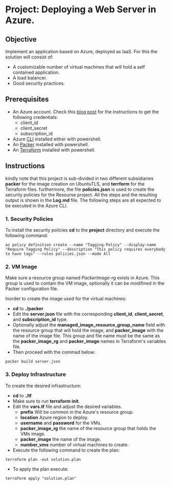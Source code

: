  # Project: Deploying a Web Server in Azure.

## Objective

Implement an application based on Azure, deployed as IaaS. For this the solution will consist of:

- A customizable number of virtual machines that will hold a self contained application.
- A load balancer.
- Good security practices.

## Prerequisites

- An Azure account. Check this [blog post](https://www.inkoop.io/blog/how-to-get-azure-api-credentials/) for the instructions to get the following credentials:
  - client_id
  - client_secret
  - subscription_id
- Azure [CLI](https://docs.microsoft.com/en-us/cli/azure/) installed either with powershell.
- An [Packer](https://www.packer.io) installed with powershell.
- An [Terraform](https://www.terraform.io) installed  with powershell.

## Instructions

kindly note that this project is sub-divided in two different subsidiaries **packer** for the image creation on UbuntuTLS, and **terrform** for the Terraform files. furthermore, the file **policies.json** is used to create the security policies for the Resourse project.
All the steps and the resulting output is shown in the **Log.md** file.
The following steps are all expected to be executed in the Azure CLI.

### 1. Security Policies

To install the security policies **cd** to the **project** directory and execute the following command:

```
az policy definition create --name "Tagging-Policy" --display-name "Require Tagging Policy" --description "This policy requires everybody to have tags" --rules policies.json --mode All
```

### 2. VM Image

Make sure a resource group named *PackerImage-rg* exists in Azure. This group is used to contain the VM image, optionally it can be modifined in the Packer configuration file.

Inorder to create the image used for the virtual machines:

- **cd** to **./packer**
- Edit the **server.json** file with the corresponding **client_id**, **client_secret**, and **subscription_id** type.
- Optionally adjust the **managed_image_resource_group_name** field with the resource group that will hold the image, and **packer_image** with the name of the image file. This group and file name must be the same as the **packer_image_rg** and **packer_image** names in Terraform's variables file.
- Then proceed with the commad below:

```
packer build server.json
```

### 3. Deploy Infrastructure

To create the desired infrastructure:

- **cd** to **./tf**
- Make sure to run **terraform init**.
- Edit the **vars.tf** file and adjust the desired variables.
  - **prefix** Will be common in the Azure's resource group.
  - **location** Azure region to deploy.
  - **username** and **password** for the VMs.
  - **packer_image_rg** the name of the resource group that holds the VMs image.
  - **packer_image** the name of the image.
  - **number_vms** number of virtual machines to create.
- Execute the following command to create the plan:

```
terraform plan -out solution.plan
```

- To apply the plan execute:

```
terraform apply "solution.plan"
```
 
